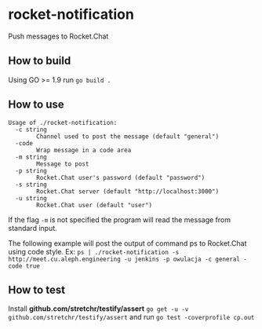 # rocket-notification
Push messages to Rocket.Chat

## How to build

Using GO >= 1.9 run
`go build .`


## How to use
```
Usage of ./rocket-notification:
  -c string
        Channel used to post the message (default "general")
  -code
        Wrap message in a code area
  -m string
        Message to post
  -p string
        Rocket.Chat user's password (default "password")
  -s string
        Rocket.Chat server (default "http://localhost:3000")
  -u string
        Rocket.Chat user (default "user")
```
If the flag `-m` is not specified the program will read the message from standard input.

The following example will post the output of command ps to Rocket.Chat using code style.
Ex: `ps | ./rocket-notification -s http://meet.cu.aleph.engineering -u jenkins -p owulacja -c general -code true`


## How to test

Install **github.com/stretchr/testify/assert** `go get -u -v github.com/stretchr/testify/assert`
and run `go test -coverprofile cp.out`